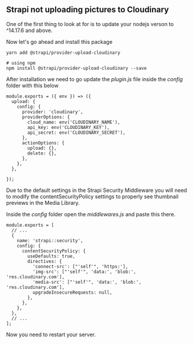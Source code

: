 ## Strapi not uploading pictures to Cloudinary


One of the first thing to look at for is to update your nodejs verson to ^14.17.6 and above.


Now let's go ahead and install this package

```
yarn add @strapi/provider-upload-cloudinary

# using npm
npm install @strapi/provider-upload-cloudinary --save
```

After installation we need to go update the *plugin.js* file inside the *config* folder with this below

```
module.exports = ({ env }) => ({
  upload: {
    config: {
      provider: 'cloudinary',
      providerOptions: {
        cloud_name: env('CLOUDINARY_NAME'),
        api_key: env('CLOUDINARY_KEY'),
        api_secret: env('CLOUDINARY_SECRET'),
      },
      actionOptions: {
        upload: {},
        delete: {},
      },
    },
  },
  
});

```

Due to the default settings in the Strapi Security Middleware you will need to modify the contentSecurityPolicy settings to properly see thumbnail previews in the Media Library.

Inside the *config* folder open the *middlewares.js* and paste this there.

```
module.exports = [
  // ...
  {
    name: 'strapi::security',
    config: {
      contentSecurityPolicy: {
        useDefaults: true,
        directives: {
          'connect-src': ["'self'", 'https:'],
          'img-src': ["'self'", 'data:', 'blob:', 'res.cloudinary.com'],
          'media-src': ["'self'", 'data:', 'blob:', 'res.cloudinary.com'],
          upgradeInsecureRequests: null,
        },
      },
    },
  },
  // ...
];

```

Now you need to restart your server.
